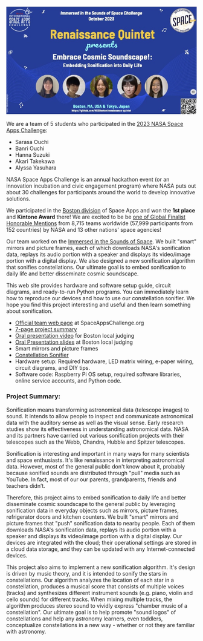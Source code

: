 <p align="center">
  <img src="images/logo.jpg" width="750" />
</p>

We are a team of 5 students who participated in the [2023 NASA Space Apps Challenge](https://2023.spaceappschallenge.org/):

- Sarasa Ouchi
- Banri Ouchi
- Hanna Suzuki
- Akari Takekawa
- Alyssa Yasuhara

NASA Space Apps Challenge is an annual hackathon event (or an innovation incubation and civic engagement program) where NASA puts out about 30 challenges for participants around the world to develop innovative solutions.

We participated in the [Boston division](http://spaceappsboston.org/) of Space Apps and won the **1st place** and **Kintone Award** there! We are excited to be be [one of Global Finalist Honorable Mentions](https://www.spaceappschallenge.org/2023/awards/honorable-mentions/) from 8,715 teams worldwide (57,999 participants from 152 countries) by NASA and 13 other nations' space agencies!

Our team worked on the [Immersed in the Sounds of Space](https://www.spaceappschallenge.org/2023/challenges/immersed-in-the-sounds-of-space/). We built "smart" mirrors and picture frames, each of which downloads NASA's sonification data, replays its audio portion with a speaker and displays its video/image portion with a digital display. We also designed a new sonification algorithm that sonifies constellations. Our ultimate goal is to embed sonification to daily life and better disseminate cosmic soundscape. 

This web site provides hardware and software setup guide, circuit diagrams, and ready-to-run Python programs. You can immediately learn how to reproduce our devices and how to use our constellation sonifier. We hope you find this project interesting and useful and then learn something about sonification. 

- [Official team web page](https://www.spaceappschallenge.org/2023/find-a-team/tba-sonification/) at SpaceAppsChallenge.org
- [7-page project summary](https://docs.google.com/presentation/d/1awytJN010U5o6ZXexxGZbdyq2TkI2z6lOsYLfgzPcUU/edit?usp=sharing)
- [Oral presentation video](https://youtu.be/knsCNAubOXA) for Boston local judging
- [Oral Presentation slides](https://docs.google.com/presentation/d/1Maam6cC-NhNnfkUsv-rYOL-KNHO1_VBS-8JYwZ-wXmE/) at Boston local judging
- Smart mirrors and picture frames
- [Constellation Sonifier](sonifier/)
- Hardware setup: Required hardware, LED matrix wiring, e-paper wiring, circuit diagrams, and DIY tips.
- Software code: Raspberry Pi OS setup, required software libraries, online service accounts, and Python code.
<!-- Press coverage https://youtu.be/PuvCo-NGgwE -->

### Project Summary:

Sonification means transforming astronomical data (telescope images) to sound. It intends to allow people to inspect and communicate astronomical data with the auditory sense as well as the visual sense. Early research studies show its effectiveness in understanding astronomical data. NASA and its partners have carried out various sonification projects with their telescopes such as the Webb, Chandra, Hubble and Spitzer telescopes.

Sonification is interesting and important in many ways for many scientists and space enthusiasts. It's like renaissance in interpreting astronomical data. However, most of the general public don't know about it, probably because sonified sounds are distributed through "pull" media such as YouTube. In fact, most of our our parents, grandparents, friends and teachers didn’t.

Therefore, this project aims to embed sonification to daily life and better disseminate cosmic soundscape to the general public by leveraging sonification data in everyday objects such as mirrors, picture frames, refrigerator doors and kitchen counters. We built "smart" mirrors and picture frames that "push" sonification data to nearby people. Each of them downloads NASA's sonification data, replays its audio portion with a speaker and displays its video/image portion with a digital display.  Our devices are integrated with the cloud; their operational settings are stored in a cloud data storage, and they can be updated with any Internet-connected devices. 

This project also aims to implement a new sonification algorithm. It's design is driven by music theory, and it is intended to sonify the stars in constellations. Our algorithm analyzes the location of each star in a constellation, produces a musical score that consists of multiple voices (tracks) and synthesizes different instrument sounds (e.g. piano, violin and cello sounds) for different tracks. When mixing multiple tracks, the algorithm produces stereo sound to vividly express "chamber music of a constellation". Our ultimate goal is to help promote "sound logos" of constellations and help any astronomy learners, even toddlers, conceptualize constellations in a new way - whether or not they are familiar with astronomy.

